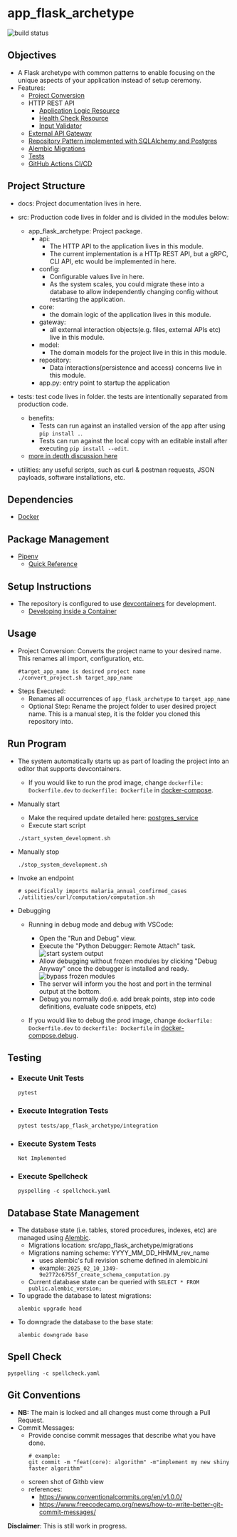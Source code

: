 # app_flask_archetype
![build status](https://github.com/praisetompane-utilities/app_flask_archetype/actions/workflows/app.yaml/badge.svg)

##  Objectives
- A Flask archetype with common patterns to enable focusing on the unique aspects of your application instead of setup ceremony.
- Features:
    - [Project Conversion](#usage)
    - HTTP REST API
        - [Application Logic Resource](src/app_flask_archetype/api/api.py)
        - [Health Check Resource](src/app_flask_archetype/api/health_check.py)
        - [Input Validator](src/app_flask_archetype/api/validator.py)
    - [External API Gateway](src/app_flask_archetype/gateway/external_api.py)
    - [Repository Pattern implemented with SQLAlchemy and Postgres](src/app_flask_archetype/repository/computation_result_repository.py)
    - [Alembic Migrations](src/app_flask_archetype/migrations/versions)
    - [Tests](tests/app_flask_archetype)
    - [GitHub Actions CI/CD](.github/workflows/app.yaml)

## Project Structure
- docs: Project documentation lives in here.
- src: Production code lives in folder and is divided in the modules below:
    - app_flask_archetype: Project package.
        - api:
            - The HTTP API to the application lives in this module.
            - The current implementation is a HTTp REST API, but a gRPC, CLI API, etc would be implemented in here.
        - config:
            - Configurable values live in here.
            - As the system scales, you could migrate these into a database to allow independently
                changing config without restarting the application.
        - core:
            - the domain logic of the application lives in this module.
        - gateway:
            - all external interaction objects(e.g. files, external APIs etc) live in this module.
        - model:
            - The domain models for the project live in this in this module.
        - repository:
            - Data interactions(persistence and access) concerns live in this module.
        - app.py:
            entry point to startup the application
- tests: test code lives in folder.
    the tests are intentionally separated from production code.
    - benefits:
        - Tests can run against an installed version of the app after using `pip install .`.
        - Tests can run against the local copy with an editable install after executing `pip install --edit`.
    - [more in depth discussion here](https://docs.pytest.org/en/latest/explanation/goodpractices.html#choosing-a-test-layout-import-rules)

- utilities: any useful scripts, such as curl & postman requests, JSON payloads, software installations, etc.

## Dependencies
- [Docker](https://docs.docker.com/get-started/)

## Package Management
- [Pipenv](https://pipenv.pypa.io/en/latest/)
    - [Quick Reference](https://pipenv.pypa.io/en/latest/cli.html#install)

## Setup Instructions
- The repository is configured to use [devcontainers](https://containers.dev) for development.
    - [Developing inside a Container](https://code.visualstudio.com/docs/devcontainers/containers)

## Usage
- Project Conversion: Converts the project name to your desired name. This renames all import, configuration, etc.
    ```shell
    #target_app_name is desired project name
    ./convert_project.sh target_app_name
    ```
- Steps Executed:
    - Renames all occurrences of `app_flask_archetype` to `target_app_name`
    - Optional Step: Rename the project folder to user desired project name.
    This is a manual step, it is the folder you cloned this repository into.
   
## Run Program
- The system automatically starts up as part of loading the project into an editor that supports devcontainers.
    - If you would like to run the prod image, change `dockerfile: Dockerfile.dev` to `dockerfile: Dockerfile` in [docker-compose](docker-compose.debug.yaml).

- Manually start
    - Make the required update detailed here: [postgres_service](https://github.com/praisetompane/app_flask_archetype/blob/aa89f106fa6485ab00719d4df5c094621604fb94/docker-compose.yaml#L11)
    - Execute start script
    ```shell
    ./start_system_development.sh
    ```

- Manually stop
    ```shell
    ./stop_system_development.sh
    ```

- Invoke an endpoint
    ```shell
    # specifically imports malaria_annual_confirmed_cases
    ./utilities/curl/computation/computation.sh
    ```

- Debugging
    - Running in debug mode and debug with VSCode:
        - Open the "Run and Debug" view.
        - Execute the "Python Debugger: Remote Attach" task.
            ![start system output](./docs/vscode_debugging.png)<br>
        - Allow debugging without frozen modules by clicking "Debug Anyway" once the debugger is installed and ready.
            ![bypass frozen modules](./docs/vscode_debugging_frozen.png)
        - The server will inform you the host and port in the terminal output at the bottom.<br>
        - Debug you normally do(i.e. add break points, step into code definitions, evaluate code snippets, etc) <br>

    - If you would like to debug the prod image, change `dockerfile: Dockerfile.dev` to `dockerfile: Dockerfile` in [docker-compose.debug](docker-compose.debug.yaml).

## Testing
- ### Execute Unit Tests
    ```shell
    pytest
    ```
- ### Execute Integration Tests
    ```shell
    pytest tests/app_flask_archetype/integration
    ```
- ### Execute System Tests
    ```shell
    Not Implemented
    ```
- ### Execute Spellcheck
    ```shell
    pyspelling -c spellcheck.yaml
    ```

## Database State Management
- The database state (i.e. tables, stored procedures, indexes, etc) are managed using [Alembic](https://alembic.sqlalchemy.org/en/latest/).
    - Migrations location: src/app_flask_archetype/migrations
    - Migrations naming scheme: YYYY_MM_DD_HHMM_rev_name
        - uses alembic's full revision scheme defined in alembic.ini
        - example: `2025_02_10_1349-9e2772c6755f_create_schema_computation.py`
    - Current database state can be queried with `SELECT * FROM public.alembic_version;`
- To upgrade the database to latest migrations:
    ```shell
    alembic upgrade head
    ```
- To downgrade the database to the base state:
    ```shell
    alembic downgrade base
    ```

## Spell Check
```shell
pyspelling -c spellcheck.yaml
```

## Git Conventions
- **NB:** The main is locked and all changes must come through a Pull Request.
- Commit Messages:
    - Provide concise commit messages that describe what you have done.
        ```shell
        # example:
        git commit -m "feat(core): algorithm" -m"implement my new shiny faster algorithm"
        ```
    - screen shot of Githb view
    - references:
        - https://www.conventionalcommits.org/en/v1.0.0/
        - https://www.freecodecamp.org/news/how-to-write-better-git-commit-messages/

**Disclaimer**: This is still work in progress.
